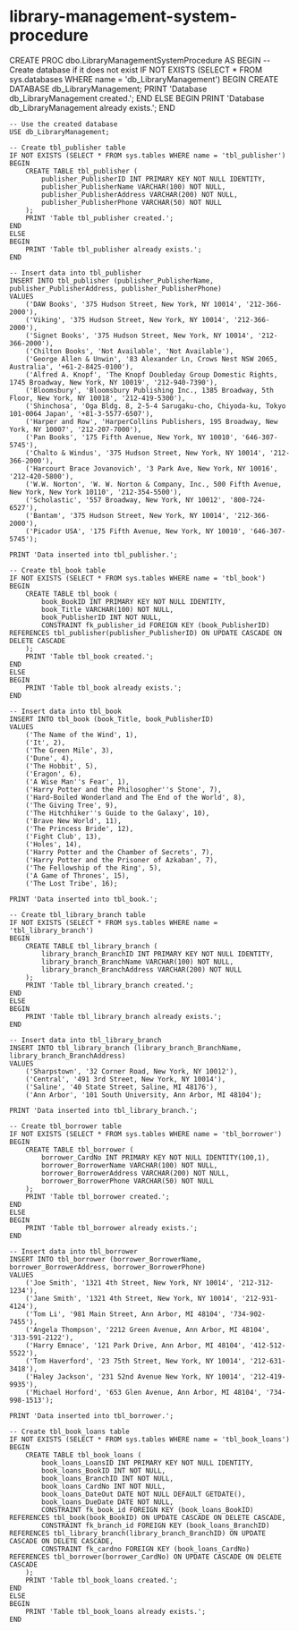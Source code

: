 # library-management-system-procedure
CREATE PROC dbo.LibraryManagementSystemProcedure
AS
BEGIN
    -- Create database if it does not exist
    IF NOT EXISTS (SELECT * FROM sys.databases WHERE name = 'db_LibraryManagement')
    BEGIN
        CREATE DATABASE db_LibraryManagement;
        PRINT 'Database db_LibraryManagement created.';
    END
    ELSE
    BEGIN
        PRINT 'Database db_LibraryManagement already exists.';
    END

    -- Use the created database
    USE db_LibraryManagement;

    -- Create tbl_publisher table
    IF NOT EXISTS (SELECT * FROM sys.tables WHERE name = 'tbl_publisher')
    BEGIN
        CREATE TABLE tbl_publisher (
            publisher_PublisherID INT PRIMARY KEY NOT NULL IDENTITY,
            publisher_PublisherName VARCHAR(100) NOT NULL,
            publisher_PublisherAddress VARCHAR(200) NOT NULL,
            publisher_PublisherPhone VARCHAR(50) NOT NULL
        );
        PRINT 'Table tbl_publisher created.';
    END
    ELSE
    BEGIN
        PRINT 'Table tbl_publisher already exists.';
    END

    -- Insert data into tbl_publisher
    INSERT INTO tbl_publisher (publisher_PublisherName, publisher_PublisherAddress, publisher_PublisherPhone)
    VALUES
        ('DAW Books', '375 Hudson Street, New York, NY 10014', '212-366-2000'),
        ('Viking', '375 Hudson Street, New York, NY 10014', '212-366-2000'),
        ('Signet Books', '375 Hudson Street, New York, NY 10014', '212-366-2000'),
        ('Chilton Books', 'Not Available', 'Not Available'),
        ('George Allen & Unwin', '83 Alexander Ln, Crows Nest NSW 2065, Australia', '+61-2-8425-0100'),
        ('Alfred A. Knopf', 'The Knopf Doubleday Group Domestic Rights, 1745 Broadway, New York, NY 10019', '212-940-7390'),
        ('Bloomsbury', 'Bloomsbury Publishing Inc., 1385 Broadway, 5th Floor, New York, NY 10018', '212-419-5300'),
        ('Shinchosa', 'Oga Bldg. 8, 2-5-4 Sarugaku-cho, Chiyoda-ku, Tokyo 101-0064 Japan', '+81-3-5577-6507'),
        ('Harper and Row', 'HarperCollins Publishers, 195 Broadway, New York, NY 10007', '212-207-7000'),
        ('Pan Books', '175 Fifth Avenue, New York, NY 10010', '646-307-5745'),
        ('Chalto & Windus', '375 Hudson Street, New York, NY 10014', '212-366-2000'),
        ('Harcourt Brace Jovanovich', '3 Park Ave, New York, NY 10016', '212-420-5800'),
        ('W.W. Norton', 'W. W. Norton & Company, Inc., 500 Fifth Avenue, New York, New York 10110', '212-354-5500'),
        ('Scholastic', '557 Broadway, New York, NY 10012', '800-724-6527'),
        ('Bantam', '375 Hudson Street, New York, NY 10014', '212-366-2000'),
        ('Picador USA', '175 Fifth Avenue, New York, NY 10010', '646-307-5745');

    PRINT 'Data inserted into tbl_publisher.';

    -- Create tbl_book table
    IF NOT EXISTS (SELECT * FROM sys.tables WHERE name = 'tbl_book')
    BEGIN
        CREATE TABLE tbl_book (
            book_BookID INT PRIMARY KEY NOT NULL IDENTITY,
            book_Title VARCHAR(100) NOT NULL,
            book_PublisherID INT NOT NULL,
            CONSTRAINT fk_publisher_id FOREIGN KEY (book_PublisherID) REFERENCES tbl_publisher(publisher_PublisherID) ON UPDATE CASCADE ON DELETE CASCADE
        );
        PRINT 'Table tbl_book created.';
    END
    ELSE
    BEGIN
        PRINT 'Table tbl_book already exists.';
    END

    -- Insert data into tbl_book
    INSERT INTO tbl_book (book_Title, book_PublisherID)
    VALUES
        ('The Name of the Wind', 1),
        ('It', 2),
        ('The Green Mile', 3),
        ('Dune', 4),
        ('The Hobbit', 5),
        ('Eragon', 6),
        ('A Wise Man''s Fear', 1),
        ('Harry Potter and the Philosopher''s Stone', 7),
        ('Hard-Boiled Wonderland and The End of the World', 8),
        ('The Giving Tree', 9),
        ('The Hitchhiker''s Guide to the Galaxy', 10),
        ('Brave New World', 11),
        ('The Princess Bride', 12),
        ('Fight Club', 13),
        ('Holes', 14),
        ('Harry Potter and the Chamber of Secrets', 7),
        ('Harry Potter and the Prisoner of Azkaban', 7),
        ('The Fellowship of the Ring', 5),
        ('A Game of Thrones', 15),
        ('The Lost Tribe', 16);

    PRINT 'Data inserted into tbl_book.';

    -- Create tbl_library_branch table
    IF NOT EXISTS (SELECT * FROM sys.tables WHERE name = 'tbl_library_branch')
    BEGIN
        CREATE TABLE tbl_library_branch (
            library_branch_BranchID INT PRIMARY KEY NOT NULL IDENTITY,
            library_branch_BranchName VARCHAR(100) NOT NULL,
            library_branch_BranchAddress VARCHAR(200) NOT NULL
        );
        PRINT 'Table tbl_library_branch created.';
    END
    ELSE
    BEGIN
        PRINT 'Table tbl_library_branch already exists.';
    END

    -- Insert data into tbl_library_branch
    INSERT INTO tbl_library_branch (library_branch_BranchName, library_branch_BranchAddress)
    VALUES
        ('Sharpstown', '32 Corner Road, New York, NY 10012'),
        ('Central', '491 3rd Street, New York, NY 10014'),
        ('Saline', '40 State Street, Saline, MI 48176'),
        ('Ann Arbor', '101 South University, Ann Arbor, MI 48104');

    PRINT 'Data inserted into tbl_library_branch.';

    -- Create tbl_borrower table
    IF NOT EXISTS (SELECT * FROM sys.tables WHERE name = 'tbl_borrower')
    BEGIN
        CREATE TABLE tbl_borrower (
            borrower_CardNo INT PRIMARY KEY NOT NULL IDENTITY(100,1),
            borrower_BorrowerName VARCHAR(100) NOT NULL,
            borrower_BorrowerAddress VARCHAR(200) NOT NULL,
            borrower_BorrowerPhone VARCHAR(50) NOT NULL
        );
        PRINT 'Table tbl_borrower created.';
    END
    ELSE
    BEGIN
        PRINT 'Table tbl_borrower already exists.';
    END

    -- Insert data into tbl_borrower
    INSERT INTO tbl_borrower (borrower_BorrowerName, borrower_BorrowerAddress, borrower_BorrowerPhone)
    VALUES
        ('Joe Smith', '1321 4th Street, New York, NY 10014', '212-312-1234'),
        ('Jane Smith', '1321 4th Street, New York, NY 10014', '212-931-4124'),
        ('Tom Li', '981 Main Street, Ann Arbor, MI 48104', '734-902-7455'),
        ('Angela Thompson', '2212 Green Avenue, Ann Arbor, MI 48104', '313-591-2122'),
        ('Harry Emnace', '121 Park Drive, Ann Arbor, MI 48104', '412-512-5522'),
        ('Tom Haverford', '23 75th Street, New York, NY 10014', '212-631-3418'),
        ('Haley Jackson', '231 52nd Avenue New York, NY 10014', '212-419-9935'),
        ('Michael Horford', '653 Glen Avenue, Ann Arbor, MI 48104', '734-998-1513');

    PRINT 'Data inserted into tbl_borrower.';

    -- Create tbl_book_loans table
    IF NOT EXISTS (SELECT * FROM sys.tables WHERE name = 'tbl_book_loans')
    BEGIN
        CREATE TABLE tbl_book_loans (
            book_loans_LoansID INT PRIMARY KEY NOT NULL IDENTITY,
            book_loans_BookID INT NOT NULL,
            book_loans_BranchID INT NOT NULL,
            book_loans_CardNo INT NOT NULL,
            book_loans_DateOut DATE NOT NULL DEFAULT GETDATE(),
            book_loans_DueDate DATE NOT NULL,
            CONSTRAINT fk_book_id FOREIGN KEY (book_loans_BookID) REFERENCES tbl_book(book_BookID) ON UPDATE CASCADE ON DELETE CASCADE,
            CONSTRAINT fk_branch_id FOREIGN KEY (book_loans_BranchID) REFERENCES tbl_library_branch(library_branch_BranchID) ON UPDATE CASCADE ON DELETE CASCADE,
            CONSTRAINT fk_cardno FOREIGN KEY (book_loans_CardNo) REFERENCES tbl_borrower(borrower_CardNo) ON UPDATE CASCADE ON DELETE CASCADE
        );
        PRINT 'Table tbl_book_loans created.';
    END
    ELSE
    BEGIN
        PRINT 'Table tbl_book_loans already exists.';
    END
